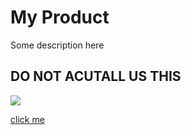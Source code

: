 # My Product
Some description here

## DO NOT ACUTALL US THIS

<img src="https://i.imgur.com/QcpgV.gif"/>

<a href="#" onClick="alert('You Have Been Hacked!');">click me</a>
